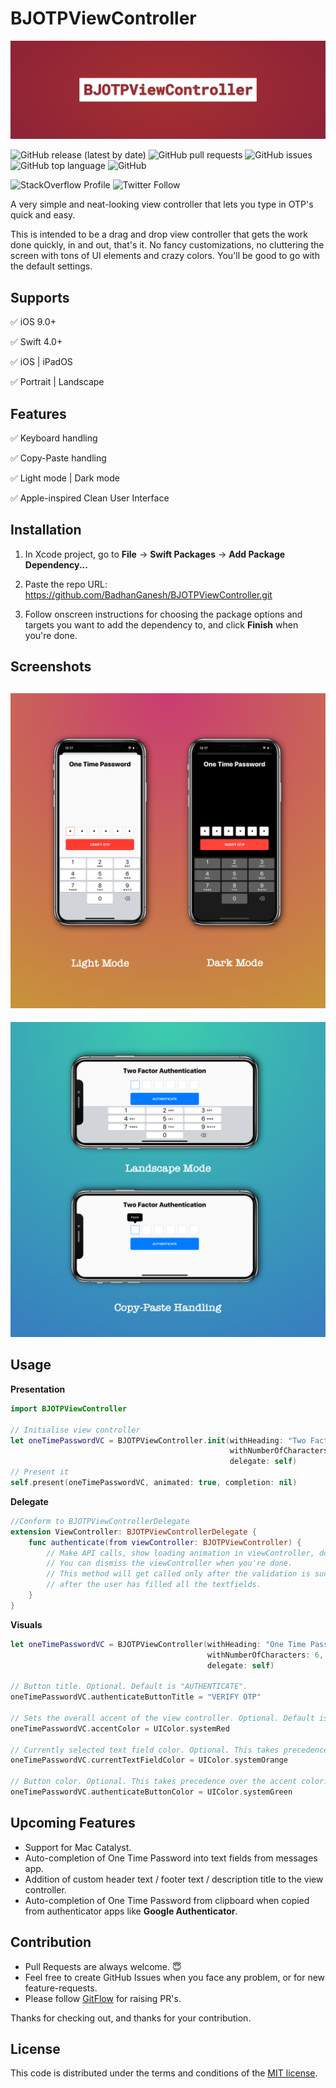# BJOTPViewController

![BJOTPViewController Banner](banner.png)

![GitHub release (latest by date)](https://img.shields.io/github/v/release/BadhanGanesh/BJOTPViewController)
![GitHub pull requests](https://img.shields.io/github/issues-pr/BadhanGanesh/BJOTPViewController)
![GitHub issues](https://img.shields.io/github/issues/BadhanGanesh/BJOTPViewController)
![GitHub top language](https://img.shields.io/github/languages/top/BadhanGanesh/BJOTPViewController?color=green)
![GitHub](https://img.shields.io/github/license/BadhanGanesh/BJOTPViewController)

![StackOverflow Profile](https://img.shields.io/static/v1?label=Profile&message=StackOverflow&color=orange&link=https://stackoverflow.com/users/5912335/badhanganesh?tab=profile)
![Twitter Follow](https://img.shields.io/twitter/follow/badhanganesh?style=social)

A very simple and neat-looking view controller that lets you type in OTP's quick and easy.

This is intended to be a drag and drop view controller that gets the work done quickly, in and out, that's it. No fancy customizations, no cluttering the screen with tons of UI elements and crazy colors. You'll be good to go with the default settings.


## Supports

✅ iOS 9.0+

✅ Swift 4.0+

✅ iOS | iPadOS

✅ Portrait | Landscape


## Features

✅ Keyboard handling

✅ Copy-Paste handling

✅ Light mode | Dark mode

✅ Apple-inspired Clean User Interface


## Installation

1. In Xcode project, go to **File** → **Swift Packages** → **Add Package Dependency...**

2. Paste the repo URL: https://github.com/BadhanGanesh/BJOTPViewController.git

3. Follow onscreen instructions for choosing the package options and targets you want to add the dependency to, and click **Finish** when you're done. 


## Screenshots

![App Screens 1](app_screens_1.png)
-----
![App Screens 2](app_screens_2.png)


## Usage

**Presentation**

```swift
import BJOTPViewController

// Initialise view controller
let oneTimePasswordVC = BJOTPViewController.init(withHeading: "Two Factor Authentication",
                                                 withNumberOfCharacters: 6,
                                                 delegate: self)
// Present it
self.present(oneTimePasswordVC, animated: true, completion: nil)
```

**Delegate**

```swift
//Conform to BJOTPViewControllerDelegate
extension ViewController: BJOTPViewControllerDelegate {
    func authenticate(from viewController: BJOTPViewController) {
        // Make API calls, show loading animation in viewController, do whatever you want.
        // You can dismiss the viewController when you're done.
        // This method will get called only after the validation is successful, i.e.,
        // after the user has filled all the textfields.  
    }
}
```

**Visuals**

```swift
let oneTimePasswordVC = BJOTPViewController(withHeading: "One Time Password",
                                            withNumberOfCharacters: 6,
                                            delegate: self)
                                            
// Button title. Optional. Default is "AUTHENTICATE".
oneTimePasswordVC.authenticateButtonTitle = "VERIFY OTP"

// Sets the overall accent of the view controller. Optional. Default is system blue.
oneTimePasswordVC.accentColor = UIColor.systemRed

// Currently selected text field color. Optional. This takes precedence over the accent color.
oneTimePasswordVC.currentTextFieldColor = UIColor.systemOrange

// Button color. Optional. This takes precedence over the accent color.
oneTimePasswordVC.authenticateButtonColor = UIColor.systemGreen
```


## Upcoming Features

- Support for Mac Catalyst.
- Auto-completion of One Time Password into text fields from messages app.
- Addition of custom header text / footer text / description title to the view controller.
- Auto-completion of One Time Password from clipboard when copied from authenticator apps like **Google Authenticator**.


## Contribution

- Pull Requests are always welcome. 😇
- Feel free to create GitHub Issues when you face any problem, or for new feature-requests.
- Please follow [GitFlow](https://nvie.com/posts/a-successful-git-branching-model/) for raising PR's.

Thanks for checking out, and thanks for your contribution.

## License

This code is distributed under the terms and conditions of the [MIT license](LICENSE).
